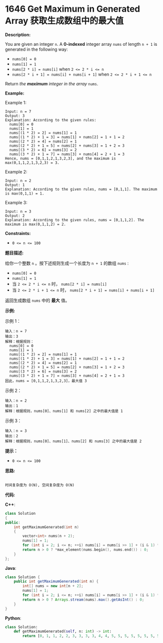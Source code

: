 # 1646 Get Maximum in Generated Array 获取生成数组中的最大值

__Description:__

You are given an integer `n`. A __0-indexed__ integer array `nums` of length `n + 1` is generated in the following way:

- `nums[0] = 0`
- `nums[1] = 1`
- `nums[2 * i] = nums[i]` when `2 <= 2 * i <= n`
- `nums[2 * i + 1] = nums[i] + nums[i + 1]` when `2 <= 2 * i + 1 <= n`

Return _the __maximum__ integer in the array_ `nums`​​​.

__Example:__

Example 1:

```text
Input: n = 7
Output: 3
Explanation: According to the given rules:
  nums[0] = 0
  nums[1] = 1
  nums[(1 * 2) = 2] = nums[1] = 1
  nums[(1 * 2) + 1 = 3] = nums[1] + nums[2] = 1 + 1 = 2
  nums[(2 * 2) = 4] = nums[2] = 1
  nums[(2 * 2) + 1 = 5] = nums[2] + nums[3] = 1 + 2 = 3
  nums[(3 * 2) = 6] = nums[3] = 2
  nums[(3 * 2) + 1 = 7] = nums[3] + nums[4] = 2 + 1 = 3
Hence, nums = [0,1,1,2,1,3,2,3], and the maximum is max(0,1,1,2,1,3,2,3) = 3.
```

Example 2:

```text
Input: n = 2
Output: 1
Explanation: According to the given rules, nums = [0,1,1]. The maximum is max(0,1,1) = 1.
```

Example 3:

```text
Input: n = 3
Output: 2
Explanation: According to the given rules, nums = [0,1,1,2]. The maximum is max(0,1,1,2) = 2.
```

__Constraints:__

- `0 <= n <= 100`

__题目描述:__

给你一个整数 `n` 。按下述规则生成一个长度为 `n + 1` 的数组 `nums` :

- `nums[0] = 0`
- `nums[1] = 1`
- 当 `2 <= 2 * i <= n` 时， `nums[2 * i] = nums[i]`
- 当 `2 <= 2 * i + 1 <= n` 时， `nums[2 * i + 1] = nums[i] + nums[i + 1]`

返回生成数组 `nums` 中的 __最大__ 值。

__示例:__

示例 1：

```text
输入：n = 7
输出：3
解释：根据规则：
  nums[0] = 0
  nums[1] = 1
  nums[(1 * 2) = 2] = nums[1] = 1
  nums[(1 * 2) + 1 = 3] = nums[1] + nums[2] = 1 + 1 = 2
  nums[(2 * 2) = 4] = nums[2] = 1
  nums[(2 * 2) + 1 = 5] = nums[2] + nums[3] = 1 + 2 = 3
  nums[(3 * 2) = 6] = nums[3] = 2
  nums[(3 * 2) + 1 = 7] = nums[3] + nums[4] = 2 + 1 = 3
因此，nums = [0,1,1,2,1,3,2,3]，最大值 3
```

示例 2：

```text
输入：n = 2
输出：1
解释：根据规则，nums[0]、nums[1] 和 nums[2] 之中的最大值是 1
```

示例 3：

```text
输入：n = 3
输出：2
解释：根据规则，nums[0]、nums[1]、nums[2] 和 nums[3] 之中的最大值是 2
```

__提示：__

- `0 <= n <= 100`

__思路:__

```text

时间复杂度为 O(N), 空间复杂度为 O(N)
```

__代码:__

__C++__:

```C++
class Solution 
{
public:
    int getMaximumGenerated(int n) 
    {
        vector<int> nums(n + 2);
        nums[1] = 1;
        for (int i = 2; i <= n; ++i) nums[i] = nums[i >> 1] + (i & 1) * nums[(i >> 1) + 1];
        return n > 0 ? *max_element(nums.begin(), nums.end()) : 0;
    }
};
```

__Java__:

```Java
class Solution {
    public int getMaximumGenerated(int n) {
        int[] nums = new int[n + 2];
        nums[1] = 1;
        for (int i = 2; i <= n; ++i) nums[i] = nums[i >> 1] + (i & 1) * nums[(i >> 1) + 1];
        return n > 0 ? Arrays.stream(nums).max().getAsInt() : 0;
    }
}
```

__Python__:

```Python
class Solution:
    def getMaximumGenerated(self, n: int) -> int:
        return [0, 1, 1, 2, 2, 3, 3, 3, 3, 4, 4, 5, 5, 5, 5, 5, 5, 5, 5, 7, 7, 8, 8, 8, 8, 8, 8, 8, 8, 8, 8, 8, 8, 8, 8, 9, 9, 11, 11, 11, 11, 11, 11, 13, 13, 13, 13, 13, 13, 13, 13, 13, 13, 13, 13, 13, 13, 13, 13, 13, 13, 13, 13, 13, 13, 13, 13, 13, 13, 14, 14, 14, 14, 15, 15, 18, 18, 18, 18, 18, 18, 18, 18, 19, 19, 21, 21, 21, 21, 21, 21, 21, 21, 21, 21, 21, 21, 21, 21, 21, 21][n]
```
